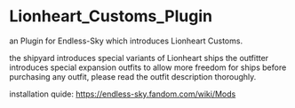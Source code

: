 # Lionheart_Customs_Plugin
an Plugin for Endless-Sky which introduces Lionheart Customs.

the shipyard introduces special variants of Lionheart ships
the outfitter introduces special expansion outfits to allow more freedom
for ships
before purchasing any outfit, please read the outfit description thoroughly.

installation quide: https://endless-sky.fandom.com/wiki/Mods
